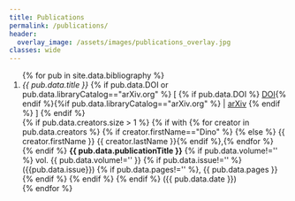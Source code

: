```yaml
---
title: Publications
permalink: /publications/
header:
  overlay_image: /assets/images/publications_overlay.jpg
classes: wide
--- 
```

<ol>
{% for pub in site.data.bibliography %}
<li><em>{{ pub.data.title }}</em> {% if pub.data.DOI or pub.data.libraryCatalog=="arXiv.org" %} [ {% if pub.data.DOI %} <a href="https://doi.org/{{ pub.data.DOI }}">DOI</a>{% endif %}{%if pub.data.libraryCatalog=="arXiv.org" %} | <a href='{{ pub.data.url }}'>arXiv</a> {% endif %} ] {% endif %}<br/>
    {% if pub.data.creators.size > 1 %} <span id='lines' style='margin-left:0em'>{% if with {% for creator in pub.data.creators %} {% if creator.firstName=="Dino" %} {% else %} {{ creator.firstName }} {{ creator.lastName }}{% endif %},{% endfor %}</span> <br/>{% endif %}
    <span id='lines' style='margin-left:0em'> <b> {{ pub.data.publicationTitle }}</b> {% if pub.data.volume!='' %} vol. {{ pub.data.volume!='' }} {% if pub.data.issue!='' %} ({{pub.data.issue}}) {% if pub.data.pages!='' %}, {{ pub.data.pages }} {% endif %} {% endif %} {% endif %} ({{ pub.data.date }})</span>
    </li>
{% endfor %}
</ol>
